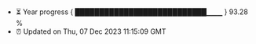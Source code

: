 - ⏳ Year progress { ███████████████████████████▁▁▁ } 93.28 %
- ⏰ Updated on Thu, 07 Dec 2023 11:15:09 GMT


